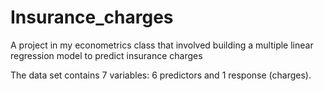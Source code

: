 # Insurance_charges
A project in my econometrics class that involved building a multiple linear regression model to predict insurance charges

The data set contains 7 variables: 6 predictors and 1 response (charges).
